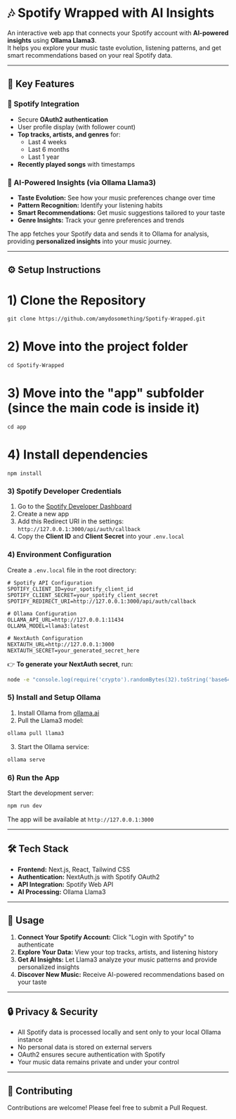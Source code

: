 # 🎶 Spotify Wrapped with AI Insights

An interactive web app that connects your Spotify account with **AI-powered insights** using **Ollama Llama3**.  
It helps you explore your music taste evolution, listening patterns, and get smart recommendations based on your real Spotify data.

---

## 🎵 Key Features

### 🔗 Spotify Integration
- Secure **OAuth2 authentication**
- User profile display (with follower count)
- **Top tracks, artists, and genres** for:
  - Last 4 weeks  
  - Last 6 months  
  - Last 1 year
- **Recently played songs** with timestamps

### 🤖 AI-Powered Insights (via Ollama Llama3)
- **Taste Evolution:** See how your music preferences change over time  
- **Pattern Recognition:** Identify your listening habits  
- **Smart Recommendations:** Get music suggestions tailored to your taste  
- **Genre Insights:** Track your genre preferences and trends  

The app fetches your Spotify data and sends it to Ollama for analysis, providing **personalized insights** into your music journey.

---

## ⚙️ Setup Instructions

# 1) Clone the Repository
```git clone https://github.com/amydosomething/Spotify-Wrapped.git```

# 2) Move into the project folder
```cd Spotify-Wrapped```

# 3) Move into the "app" subfolder (since the main code is inside it)
```cd app```

# 4) Install dependencies
```npm install```


### 3) Spotify Developer Credentials
1. Go to the [Spotify Developer Dashboard](https://developer.spotify.com/dashboard)
2. Create a new app
3. Add this Redirect URI in the settings: `http://127.0.0.1:3000/api/auth/callback`
4. Copy the **Client ID** and **Client Secret** into your `.env.local`

### 4) Environment Configuration
Create a `.env.local` file in the root directory:

```env
# Spotify API Configuration
SPOTIFY_CLIENT_ID=your_spotify_client_id
SPOTIFY_CLIENT_SECRET=your_spotify_client_secret
SPOTIFY_REDIRECT_URI=http://127.0.0.1:3000/api/auth/callback

# Ollama Configuration
OLLAMA_API_URL=http://127.0.0.1:11434
OLLAMA_MODEL=llama3:latest

# NextAuth Configuration
NEXTAUTH_URL=http://127.0.0.1:3000
NEXTAUTH_SECRET=your_generated_secret_here
```

👉 **To generate your NextAuth secret**, run:
```bash
node -e "console.log(require('crypto').randomBytes(32).toString('base64'))"
```

### 5) Install and Setup Ollama
1. Install Ollama from [ollama.ai](https://ollama.ai)
2. Pull the Llama3 model:
```bash
ollama pull llama3
```
3. Start the Ollama service:
```bash
ollama serve
```

### 6) Run the App
Start the development server:
```bash
npm run dev
```

The app will be available at `http://127.0.0.1:3000`

---

## 🛠️ Tech Stack

- **Frontend:** Next.js, React, Tailwind CSS
- **Authentication:** NextAuth.js with Spotify OAuth2
- **API Integration:** Spotify Web API
- **AI Processing:** Ollama Llama3

---

## 📱 Usage

1. **Connect Your Spotify Account:** Click "Login with Spotify" to authenticate
2. **Explore Your Data:** View your top tracks, artists, and listening history
3. **Get AI Insights:** Let Llama3 analyze your music patterns and provide personalized insights
4. **Discover New Music:** Receive AI-powered recommendations based on your taste

---

## 🔒 Privacy & Security

- All Spotify data is processed locally and sent only to your local Ollama instance
- No personal data is stored on external servers
- OAuth2 ensures secure authentication with Spotify
- Your music data remains private and under your control

---

## 🤝 Contributing

Contributions are welcome! Please feel free to submit a Pull Request.

